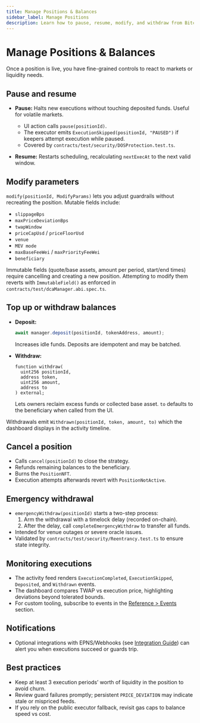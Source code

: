 ```yaml
---
title: Manage Positions & Balances
sidebar_label: Manage Positions
description: Learn how to pause, resume, modify, and withdraw from BitcoinDCA positions with full guard awareness.
---
```


# Manage Positions & Balances

Once a position is live, you have fine-grained controls to react to markets or liquidity needs.

## Pause and resume

- **Pause:** Halts new executions without touching deposited funds. Useful for volatile markets.  
  - UI action calls `pause(positionId)`.  
  - The executor emits `ExecutionSkipped(positionId, "PAUSED")` if keepers attempt execution while paused.  
  - Covered by `contracts/test/security/DOSProtection.test.ts`.

- **Resume:** Restarts scheduling, recalculating `nextExecAt` to the next valid window.

## Modify parameters

`modify(positionId, ModifyParams)` lets you adjust guardrails without recreating the position. Mutable fields include:

- `slippageBps`
- `maxPriceDeviationBps`
- `twapWindow`
- `priceCapUsd` / `priceFloorUsd`
- `venue`
- `MEV mode`
- `maxBaseFeeWei` / `maxPriorityFeeWei`
- `beneficiary`

Immutable fields (quote/base assets, amount per period, start/end times) require cancelling and creating a new position. Attempting to modify them reverts with `ImmutableField()` as enforced in `contracts/test/dcaManager.abi.spec.ts`.

## Top up or withdraw balances

- **Deposit:**  
  ```typescript title="frontend/hooks/usePositionActions.tsx"
  await manager.deposit(positionId, tokenAddress, amount);
  ```
  Increases idle funds. Deposits are idempotent and may be batched.

- **Withdraw:**  
  ```solidity title="contracts/interfaces/IDcaManager.sol"
  function withdraw(
    uint256 positionId,
    address token,
    uint256 amount,
    address to
  ) external;
  ```
  Lets owners reclaim excess funds or collected base asset. `to` defaults to the beneficiary when called from the UI.

Withdrawals emit `Withdrawn(positionId, token, amount, to)` which the dashboard displays in the activity timeline.

## Cancel a position

- Calls `cancel(positionId)` to close the strategy.  
- Refunds remaining balances to the beneficiary.  
- Burns the `PositionNFT`.  
- Execution attempts afterwards revert with `PositionNotActive`.

## Emergency withdrawal

- `emergencyWithdraw(positionId)` starts a two-step process:  
  1. Arm the withdrawal with a timelock delay (recorded on-chain).  
  2. After the delay, call `completeEmergencyWithdraw` to transfer all funds.
- Intended for venue outages or severe oracle issues.
- Validated by `contracts/test/security/Reentrancy.test.ts` to ensure state integrity.

## Monitoring executions

- The activity feed renders `ExecutionCompleted`, `ExecutionSkipped`, `Deposited`, and `Withdrawn` events.  
- The dashboard compares TWAP vs execution price, highlighting deviations beyond tolerated bounds.  
- For custom tooling, subscribe to events in the [Reference > Events](../reference/events.md) section.

## Notifications

- Optional integrations with EPNS/Webhooks (see [Integration Guide](../developer/integration-guide.md#notifications--webhooks)) can alert you when executions succeed or guards trip.

## Best practices

- Keep at least 3 execution periods’ worth of liquidity in the position to avoid churn.  
- Review guard failures promptly; persistent `PRICE_DEVIATION` may indicate stale or mispriced feeds.  
- If you rely on the public executor fallback, revisit gas caps to balance speed vs cost.
